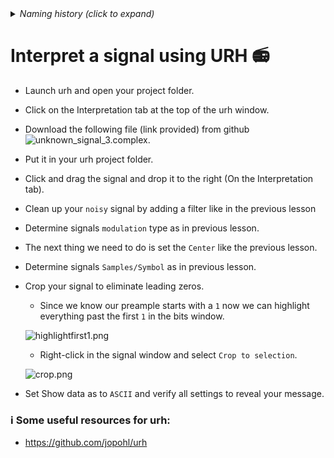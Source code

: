 
<details><summary><i>Naming history (click to expand)</i></summary>
<pre>
2023 July 11: 060_Cropping_a_signal.md
</pre>
</details>

# Interpret a signal using URH 📻

- Launch urh and open your project folder.

- Click on the Interpretation tab at the top of the urh window.

- Download the following file (link provided) from github ![unknown_signal_3.complex]().

- Put it in your urh project folder.

- Click and drag the signal and drop it to the right (On the Interpretation tab).

- Clean up your `noisy` signal by adding a filter like in the previous lesson

- Determine signals `modulation` type as in previous lesson.

- The next thing we need to do is set the `Center` like the previous lesson.

- Determine signals `Samples/Symbol` as in previous lesson.

- Crop your signal to eliminate leading zeros.
    - Since we know our preample starts with a `1` now we can highlight everything past the first `1` in the bits window.

    ![highlightfirst1.png](https://github.com/python-can-define-radio/sdr-course/blob/main/classroom_activities/Chx_Misc/Images/highlightfirst1.png?raw=true)

    - Right-click in the signal window and select `Crop to selection`.
      
    ![crop.png](https://github.com/python-can-define-radio/sdr-course/blob/main/classroom_activities/Chx_Misc/Images/crop.png?raw=true)
  
- Set Show data as to `ASCII` and verify all settings to reveal your message.


### ℹ️ Some useful resources for urh:

- https://github.com/jopohl/urh
